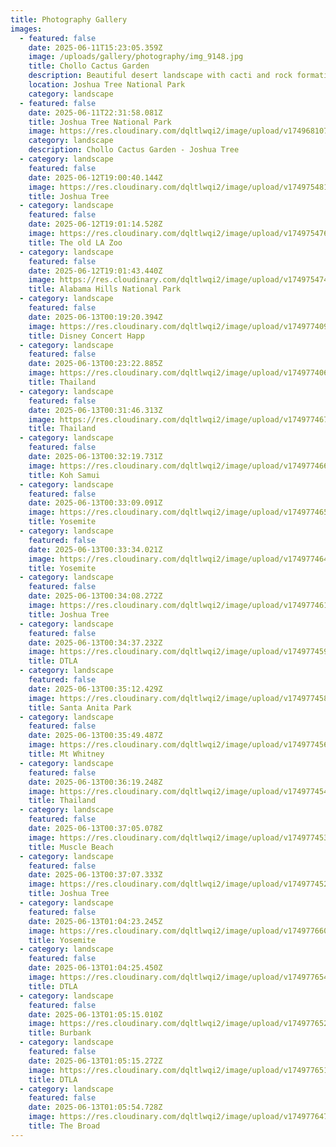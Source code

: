 ```yaml
---
title: Photography Gallery
images:
  - featured: false
    date: 2025-06-11T15:23:05.359Z
    image: /uploads/gallery/photography/img_9148.jpg
    title: Chollo Cactus Garden
    description: Beautiful desert landscape with cacti and rock formations
    location: Joshua Tree National Park
    category: landscape
  - featured: false
    date: 2025-06-11T22:31:58.081Z
    title: Joshua Tree National Park
    image: https://res.cloudinary.com/dqltlwqi2/image/upload/v1749681074/portfolio/ycpdgbqdh8d7xoccnoy2.jpg
    category: landscape
    description: Chollo Cactus Garden - Joshua Tree
  - category: landscape
    featured: false
    date: 2025-06-12T19:00:40.144Z
    image: https://res.cloudinary.com/dqltlwqi2/image/upload/v1749754818/portfolio/fsrvaqv47xdhumahdfpr.jpg
    title: Joshua Tree
  - category: landscape
    featured: false
    date: 2025-06-12T19:01:14.528Z
    image: https://res.cloudinary.com/dqltlwqi2/image/upload/v1749754769/portfolio/mvv9rkoylfnt1roktqmc.jpg
    title: The old LA Zoo
  - category: landscape
    featured: false
    date: 2025-06-12T19:01:43.440Z
    image: https://res.cloudinary.com/dqltlwqi2/image/upload/v1749754742/portfolio/ztwjlmdidg4if0ckja9j.jpg
    title: Alabama Hills National Park
  - category: landscape
    featured: false
    date: 2025-06-13T00:19:20.394Z
    image: https://res.cloudinary.com/dqltlwqi2/image/upload/v1749774096/IMG_8085_tzud3e.jpg
    title: Disney Concert Happ
  - category: landscape
    featured: false
    date: 2025-06-13T00:23:22.885Z
    image: https://res.cloudinary.com/dqltlwqi2/image/upload/v1749774060/IMG_6346_vsnzkw.jpg
    title: Thailand
  - category: landscape
    featured: false
    date: 2025-06-13T00:31:46.313Z
    image: https://res.cloudinary.com/dqltlwqi2/image/upload/v1749774678/portfolio/mjo0y67p65ubanprvtoh.jpg
    title: Thailand
  - category: landscape
    featured: false
    date: 2025-06-13T00:32:19.731Z
    image: https://res.cloudinary.com/dqltlwqi2/image/upload/v1749774667/portfolio/xx04zyvv4r4ro4zyqveh.jpg
    title: Koh Samui
  - category: landscape
    featured: false
    date: 2025-06-13T00:33:09.091Z
    image: https://res.cloudinary.com/dqltlwqi2/image/upload/v1749774654/portfolio/dfwbqzer1jt8c9koj6p0.jpg
    title: Yosemite
  - category: landscape
    featured: false
    date: 2025-06-13T00:33:34.021Z
    image: https://res.cloudinary.com/dqltlwqi2/image/upload/v1749774643/portfolio/xbee5dyt63tlo9y8hxax.jpg
    title: Yosemite
  - category: landscape
    featured: false
    date: 2025-06-13T00:34:08.272Z
    image: https://res.cloudinary.com/dqltlwqi2/image/upload/v1749774611/portfolio/kfpl9dlvzojvftokoenh.jpg
    title: Joshua Tree
  - category: landscape
    featured: false
    date: 2025-06-13T00:34:37.232Z
    image: https://res.cloudinary.com/dqltlwqi2/image/upload/v1749774595/portfolio/avz6bukj1zr5fpzogiqu.jpg
    title: DTLA
  - category: landscape
    featured: false
    date: 2025-06-13T00:35:12.429Z
    image: https://res.cloudinary.com/dqltlwqi2/image/upload/v1749774580/portfolio/ls2jwqlryvomtwx2p9gw.jpg
    title: Santa Anita Park
  - category: landscape
    featured: false
    date: 2025-06-13T00:35:49.487Z
    image: https://res.cloudinary.com/dqltlwqi2/image/upload/v1749774568/portfolio/jnkp1qpytyx4t8q7qhv7.jpg
    title: Mt Whitney
  - category: landscape
    featured: false
    date: 2025-06-13T00:36:19.248Z
    image: https://res.cloudinary.com/dqltlwqi2/image/upload/v1749774547/portfolio/fzzgigyd7gzppgjgtjqa.jpg
    title: Thailand
  - category: landscape
    featured: false
    date: 2025-06-13T00:37:05.078Z
    image: https://res.cloudinary.com/dqltlwqi2/image/upload/v1749774537/portfolio/fmuhcqwgmthumuepi4ml.jpg
    title: Muscle Beach
  - category: landscape
    featured: false
    date: 2025-06-13T00:37:07.333Z
    image: https://res.cloudinary.com/dqltlwqi2/image/upload/v1749774525/portfolio/zzrlqboe4xsgix6rmkwn.jpg
    title: Joshua Tree
  - category: landscape
    featured: false
    date: 2025-06-13T01:04:23.245Z
    image: https://res.cloudinary.com/dqltlwqi2/image/upload/v1749776603/portfolio/dtjcjbxuea9wz0nkz7q4.jpg
    title: Yosemite
  - category: landscape
    featured: false
    date: 2025-06-13T01:04:25.450Z
    image: https://res.cloudinary.com/dqltlwqi2/image/upload/v1749776544/portfolio/cexkuwrbhatm0jwg8bs6.jpg
    title: DTLA
  - category: landscape
    featured: false
    date: 2025-06-13T01:05:15.010Z
    image: https://res.cloudinary.com/dqltlwqi2/image/upload/v1749776527/portfolio/tz70zekprjxxbakvw0gt.jpg
    title: Burbank
  - category: landscape
    featured: false
    date: 2025-06-13T01:05:15.272Z
    image: https://res.cloudinary.com/dqltlwqi2/image/upload/v1749776518/portfolio/zc60kg3weqiheq5qdylr.jpg
    title: DTLA
  - category: landscape
    featured: false
    date: 2025-06-13T01:05:54.728Z
    image: https://res.cloudinary.com/dqltlwqi2/image/upload/v1749776470/portfolio/euubugsjdnsttzfnh1zt.jpg
    title: The Broad
---
```

